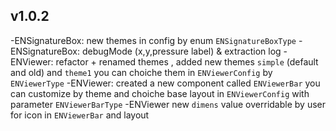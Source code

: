 ## v1.0.2

-ENSignatureBox: new themes in config by enum `ENSignatureBoxType`
-ENSignatureBox: debugMode (x,y,pressure label) & extraction log
-ENViewer: refactor + renamed themes , added new themes `simple`  (default and old) and `theme1`  you can choiche them in `ENViewerConfig` by `ENViewerType`
-ENViewer: created a new component called `ENViewerBar` you can customize by theme and choiche base layout in `ENViewerConfig` with parameter `ENViewerBarType`
-ENViewer new `dimens` value overridable by user for icon in `ENViewerBar` and layout 